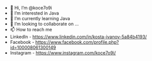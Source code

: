 - 👋 Hi, I’m @koce7o9i
- 👀 I’m interested in Java
- 🌱 I’m currently learning Java
- 💞️ I’m looking to collaborate on ...
- 📫 How to reach me 
- LinkedIn - https://www.linkedin.com/in/kosta-ivanov-5a84b4193/
- Facebook - https://www.facebook.com/profile.php?id=100008061300149
- Instagram - https://www.instagram.com/koce7o9i/

<!---
koce7o9i/koce7o9i is a ✨ special ✨ repository because its `README.md` (this file) appears on your GitHub profile.
You can click the Preview link to take a look at your changes.
--->
